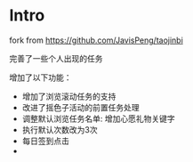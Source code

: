 # Intro
fork from https://github.com/JavisPeng/taojinbi

完善了一些个人出现的任务

增加了以下功能：

* 增加了浏览滚动任务的支持
* 改进了摇色子活动的前置任务处理
* 调整默认浏览任务名单: 增加心愿礼物关键字
* 执行默认次数改为3次
* 每日签到点击
* 